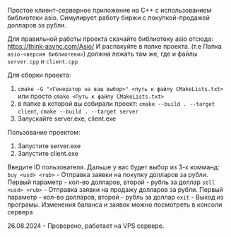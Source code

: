 Простое клиент-серверное приложение на C++ c использованием библиотеки asio. Симулирует работу биржи с покупкой-продажей долларов за рубли.

Для правильной работы проекта скачайте библиотеку asio отсюда: https://think-async.com/Asio/
И распакуйте в папке проекта. (т.е Папка `asio-<версия библиотеки>`) должна лежать там же, где и файлы `server.cpp` и `client.cpp`

Для сборки проекта: 
1) `cmake -G "<Генератор на ваш выбор>" <путь к файлу CMakeLists.txt>` или просто `сmake <Путь к файлу CMakeLists.txt>`
2) в папке в которой вы собирали проект: `cmake --build . --target client`, `cmake --build . --target server`
3) Запускайте server.exe, client.exe

Пользование проектом:
1) Запустите server.exe
2) Запустите client.exe

Введите ID пользователя.
Дальше у вас будет выбор из 3-х комманд:
`buy <usd> <rub>` - Отправка заявки на покупку долларов за рубли. Первый параметр - кол-во долларов, второй - рубль за доллар
`sell <usd> <rub>` - Отправка заявки на продажу долларов за рубли. Первый параметр - кол-во долларов, второй - рубль за доллар
`exit` - Выход из програмы.
Изменения баланса и заявок можно посмотреть в консоли сервера

26.08.2024 - Проверено, работает на VPS сервере.